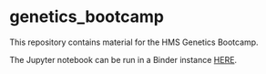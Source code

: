 # genetics_bootcamp

This repository contains material for the HMS Genetics Bootcamp.

The Jupyter notebook can be run in a Binder instance [HERE](https://mybinder.org/v2/gh/nolanmaier/genetics_bootcamp/5c0c0b8f4ea42a017ad91468342e7340650048e9?urlpath=lab%2Ftree%2Fscreen_analysis.ipynb).
